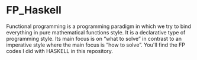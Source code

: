 # FP_Haskell
Functional programming is a programming paradigm in which we try to bind everything in pure mathematical functions style. It is a declarative type of programming style. Its main focus is on “what to solve” in contrast to an imperative style where the main focus is “how to solve”. You'll find the FP codes I did with HASKELL in this repository.
